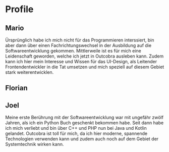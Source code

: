 # Profile

## Mario
Ürsprünglich habe ich mich nicht für das Programmieren interssiert, bin aber dann über einen Fachrichtungswechsel in der Ausbildung auf die Softwareentwicklung gekommen. Mittlerweile ist es für mich eine Leidenschaft geworden, welche ich jetzt in Outcobra ausleben kann. Zudem kann ich hier mein Interesse und Wissen für das UI-Design, als Leitender Frontendentwickler in die Tat umsetzen und mich speziell auf diesem Gebiet stark weiterentwicklen.


## Florian



## Joel

Meine erste Berührung mit der Softwareentwicklung war mit ungefähr zwölf Jahren, als ich ein Python Buch geschenkt bekommen habe. Seit dann habe ich mich verliebt und bin über C++ und PHP nun bei Java und Kotlin gelandet. Outcobra ist toll für mich, da ich hier moderne, spannende Technologien verwenden kann und zudem auch noch auf dem Gebiet der Systemtechnik wirken kann.
